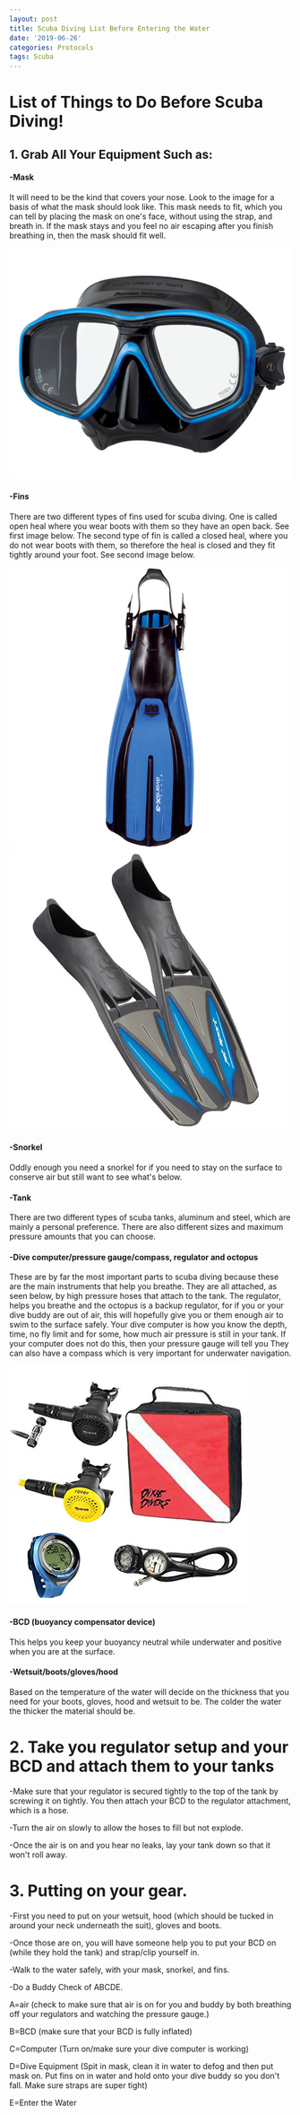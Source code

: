 ```yaml
---
layout: post
title: Scuba Diving List Before Entering the Water
date: '2019-06-26'
categories: Protocols
tags: Scuba
---
```


# List of Things to Do Before Scuba Diving!

## 1. Grab All Your Equipment Such as:

  #### -Mask

   It will need to be the kind that covers your nose. Look to the image for a basis of what the mask should look like. This mask needs to fit, which you can tell by placing the mask on one's face, without using the strap, and breath in. If the mask stays and you feel no air escaping after you finish breathing in, then the mask should fit well.

![mask](https://github.com/alexafarraj/AlexandraFarraj_Notebook/blob/master/images/scuba%20mask.jpg)

  #### -Fins
  There are two different types of fins used for scuba diving. One is called open heal where you wear boots with them so they have an open back. See first image below. The second type of fin is called a closed heal, where you do not wear boots with them, so therefore the heal is closed and they fit tightly around your foot. See second image below.

![Open Heel Fin](https://github.com/alexafarraj/AlexandraFarraj_Notebook/blob/master/images/open%20heel%20fin.jpg) ![Full Foot Fin](https://github.com/alexafarraj/AlexandraFarraj_Notebook/blob/master/images/full%20foot%20fin.jpg)
  #### -Snorkel
  Oddly enough you need a snorkel for if you need to stay on the surface to conserve air but still want to see what's below.

  #### -Tank
  There are two different types of scuba tanks, aluminum and steel, which are mainly a personal preference. There are also different sizes and maximum pressure amounts that you can choose.

  #### -Dive computer/pressure gauge/compass, regulator and octopus
  These are by far the most important parts to scuba diving because these are the main instruments that help you breathe. They are all attached, as seen below, by high pressure hoses that attach to the tank. The regulator, helps you breathe and the octopus is a backup regulator, for if you or your dive buddy are out of air, this will hopefully give you or them enough air to swim to the surface safely. Your dive computer is how you know the depth, time, no fly limit and for some, how much air pressure is still in your tank. If your computer does not do this, then your pressure gauge will tell you They can also have a compass which is very important for underwater navigation.

![Dive Computer + Regulators](https://github.com/alexafarraj/AlexandraFarraj_Notebook/blob/master/images/Dive%20computer%20image.jpg)

  #### -BCD (buoyancy compensator device)
  This helps you keep your buoyancy neutral while underwater and positive when you are at the surface.

  #### -Wetsuit/boots/gloves/hood
  Based on the temperature of the water will decide on the thickness that you need for your boots, gloves, hood and wetsuit to be. The colder the water the thicker the material should be.

# 2. Take you regulator setup and your BCD and attach them to your tanks


  -Make sure that your regulator is secured tightly to the top of the tank by screwing it on tightly. You then attach your BCD to the regulator attachment, which is a hose.

  -Turn the air on slowly to allow the hoses to fill but not explode.

  -Once the air is on and you hear no leaks, lay your tank down so that it won't roll away.

# 3. Putting on your gear.

  -First you need to put on your wetsuit, hood (which should be tucked in around your neck underneath the suit), gloves and boots.

  -Once those are on, you will have someone help you to put your BCD on (while they hold the tank) and strap/clip yourself in.

  -Walk to the water safely, with your mask, snorkel, and fins.

  -Do a Buddy Check of ABCDE.

  A=air              (check to make sure that air is on for you and buddy by both breathing off your regulators and watching the pressure gauge.)

  B=BCD            (make sure that your BCD is fully inflated)

  C=Computer       (Turn on/make sure your dive computer is working)

  D=Dive Equipment (Spit in mask, clean it in water to defog and then put mask on. Put fins on in water and hold onto your dive buddy so you don't fall. Make sure straps are super tight)

  E=Enter the Water
